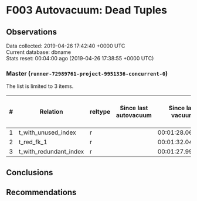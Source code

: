 # F003 Autovacuum: Dead Tuples #

## Observations ##
Data collected: 2019-04-26 17:42:40 +0000 UTC  
Current database: dbname  
Stats reset: 00:04:00 ago (2019-04-26 17:38:55 +0000 UTC)  
### Master (`runner-72989761-project-9951336-concurrent-0`) ###
The list is limited to 3 items.  
  
\#|  Relation | reltype | Since last autovacuum | Since last vacuum | Autovacuum Count | Vacuum Count | n_tup_ins | n_tup_upd | n_tup_del | pg_class.reltuples | n_live_tup | n_dead_tup | &#9660;Dead Tuples Ratio, %
---|-------|------|-----------------------|-------------------|----------|---------|-----------|-----------|-----------|--------------------|------------|------------|-----------
1 |t_with_unused_index |r |<no value> |00:01:28.060336 |0 |2 |1000000 |0 |0 |1000000 |1000000 |0 | 0 
2 |t_red_fk_1 |r |<no value> |00:01:32.045833 |0 |2 |1000001 |0 |0 |1000001 |1000001 |0 | 0 
3 |t_with_redundant_index |r |<no value> |00:01:27.997806 |0 |2 |1000000 |0 |0 |1000000 |1000000 |0 | 0 



## Conclusions ##


## Recommendations ##

